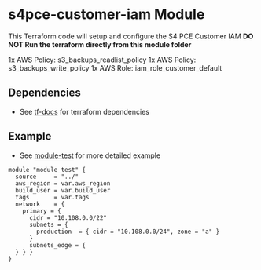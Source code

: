 # s4pce-customer-iam Module

This Terraform code will setup and configure the S4 PCE Customer IAM
**DO NOT Run the terraform directly from this module folder**

1x AWS Policy: s3_backups_readlist_policy
1x AWS Policy: s3_backups_write_policy
1x AWS Role: iam_role_customer_default

## Dependencies

* See [tf-docs](./tf-docs.md) for terraform dependencies

## Example
* See [module-test](./example_root/module-test.tf) for more detailed example

```hcl
module "module_test" {
  source     = "../"
  aws_region = var.aws_region
  build_user = var.build_user
  tags       = var.tags
  network    = {
    primary = {
      cidr = "10.108.0.0/22"
      subnets = {
        production  = { cidr = "10.108.0.0/24", zone = "a" }
      }
      subnets_edge = {
  } } }
}
```
